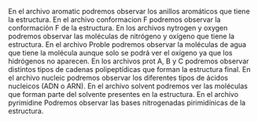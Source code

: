 En el archivo aromatic podremos observar los anillos aromáticos que tiene la estructura.
En el archivo conformacion F podremos observar la conformación F de la estructura.
En los archivos nytrogen y oxygen podremos observar las moléculas de nitrógeno y oxígeno que tiene la estructura. 
En el archivo Proble podremos observar la moléculas de agua que tiene la molécula aunque solo se podrá ver el oxígeno ya que los hidrógenos no aparecen.
En los archivos prot A, B y C podremos observar distintos tipos de cadenas polipeptídicas que forman la estructura final.
En el archivo nucleic podremos observar los diferentes tipos de ácidos nucleicos (ADN o ARN).
En el archivo solvent podremos ver las moléculas que forman parte del solvente presentes en la estructura.
En el archivo pyrimidine Podremos observar las bases nitrogenadas pirimidínicas de la estructura.
